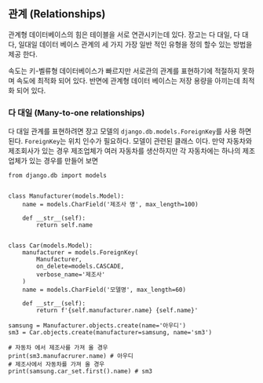 ## 관계 (Relationships)
관계형 데이터베이스의 힘은 테이블을 서로 연관시키는데 있다. 장고는 다 대일, 다 대다, 일대일 데이터 베이스 관계의 세 가지 가장 일반 적인 유형을 정의 할수 있는 방법을 제공 한다.

속도는 키-벨류형 데이터베이스가 빠르지만 서로관의 관계를 표현하기에 적절하지 못하며 속도에 최적화 되어 있다. 반면에 관계형 데이터 베이스는 저장 용량을 아끼는데 최적화 되어 있다. 


### 다 대일 (Many-to-one relationships)
다 대일 관계를 표현하려면 장고 모델의 `django.db.models.ForeignKey`를 사용 하면 된다.
`ForeignKey`는 위치 인수가 필요하다. 모델이 관련된 클래스 이다.
만약 자동차와 제조회사가 있는 경우 제조업체가 여러 자동차를 생산하지만 각 자동차에는 하나의 제조 업체가 있는 경우를 만들어 보면
```
from django.db import models


class Manufacturer(models.Model):
    name = models.CharField('제조사 명', max_length=100)

    def __str__(self):
        return self.name


class Car(models.Model):
    manufacturer = models.ForeignKey(
        Manufacturer,
        on_delete=models.CASCADE,
        verbose_name='제조사'
    )
    name = models.CharField('모델명', max_length=60)

    def __str__(self):
        return f'{self.manufacturer.name} {self.name}'
```
```
samsung = Manufacturer.objects.create(name='아우디')
sm3 = Car.objects.create(manufacturer=samsung, name='sm3')

# 자동차 에서 제조사를 가져 올 경우
print(sm3.manufacrurer.name) # 아우디
# 제조사에서 자동차를 가져 올 경우
print(samsung.car_set.first().name) # sm3
```